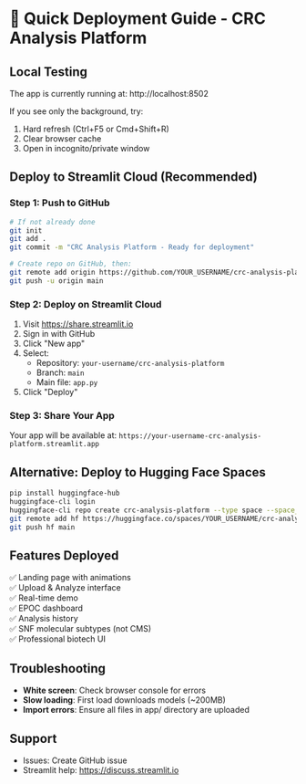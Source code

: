 # 🚀 Quick Deployment Guide - CRC Analysis Platform

## Local Testing
The app is currently running at: http://localhost:8502

If you see only the background, try:
1. Hard refresh (Ctrl+F5 or Cmd+Shift+R)
2. Clear browser cache
3. Open in incognito/private window

## Deploy to Streamlit Cloud (Recommended)

### Step 1: Push to GitHub
```bash
# If not already done
git init
git add .
git commit -m "CRC Analysis Platform - Ready for deployment"

# Create repo on GitHub, then:
git remote add origin https://github.com/YOUR_USERNAME/crc-analysis-platform.git
git push -u origin main
```

### Step 2: Deploy on Streamlit Cloud
1. Visit https://share.streamlit.io
2. Sign in with GitHub
3. Click "New app"
4. Select:
   - Repository: `your-username/crc-analysis-platform`
   - Branch: `main`
   - Main file: `app.py`
5. Click "Deploy"

### Step 3: Share Your App
Your app will be available at:
`https://your-username-crc-analysis-platform.streamlit.app`

## Alternative: Deploy to Hugging Face Spaces

```bash
pip install huggingface-hub
huggingface-cli login
huggingface-cli repo create crc-analysis-platform --type space --space_sdk streamlit
git remote add hf https://huggingface.co/spaces/YOUR_USERNAME/crc-analysis-platform
git push hf main
```

## Features Deployed
✅ Landing page with animations  
✅ Upload & Analyze interface  
✅ Real-time demo  
✅ EPOC dashboard  
✅ Analysis history  
✅ SNF molecular subtypes (not CMS)  
✅ Professional biotech UI  

## Troubleshooting
- **White screen**: Check browser console for errors
- **Slow loading**: First load downloads models (~200MB)
- **Import errors**: Ensure all files in app/ directory are uploaded

## Support
- Issues: Create GitHub issue
- Streamlit help: https://discuss.streamlit.io 